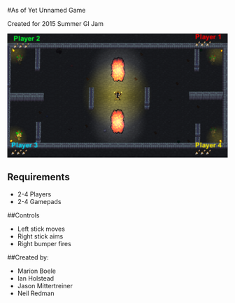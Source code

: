 #As of Yet Unnamed Game

Created for 2015 Summer GI Jam

![Screenshot](Screens/screenshot1.png?raw=true "Optional Title")

## Requirements
* 2-4 Players
* 2-4 Gamepads

##Controls
* Left stick moves
* Right stick aims
* Right bumper fires


##Created by:
* Marion Boele
* Ian Holstead
* Jason Mittertreiner
* Neil Redman
